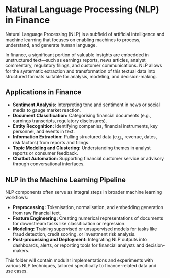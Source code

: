 # Natural Language Processing (NLP) in Finance

Natural Language Processing (NLP) is a subfield of artificial intelligence and machine learning that focuses on enabling machines to process, understand, and generate human language.

In finance, a significant portion of valuable insights are embedded in unstructured text—such as earnings reports, news articles, analyst commentary, regulatory filings, and customer communications. NLP allows for the systematic extraction and transformation of this textual data into structured formats suitable for analysis, modeling, and decision-making.

## Applications in Finance

- **Sentiment Analysis:** Interpreting tone and sentiment in news or social media to gauge market reaction.
- **Document Classification:** Categorising financial documents (e.g., earnings transcripts, regulatory disclosures).
- **Entity Recognition:** Identifying companies, financial instruments, key personnel, and events in text.
- **Information Extraction:** Pulling structured data (e.g., revenue, dates, risk factors) from reports and filings.
- **Topic Modeling and Clustering:** Understanding themes in analyst reports or consumer feedback.
- **Chatbot Automation:** Supporting financial customer service or advisory through conversational interfaces.

## NLP in the Machine Learning Pipeline

NLP components often serve as integral steps in broader machine learning workflows:

- **Preprocessing:** Tokenisation, normalisation, and embedding generation from raw financial text.
- **Feature Engineering:** Creating numerical representations of documents for downstream tasks like classification or regression.
- **Modeling:** Training supervised or unsupervised models for tasks like fraud detection, credit scoring, or investment risk analysis.
- **Post-processing and Deployment:** Integrating NLP outputs into dashboards, alerts, or reporting tools for financial analysts and decision-makers.

This folder will contain modular implementations and experiments with various NLP techniques, tailored specifically to finance-related data and use cases.

